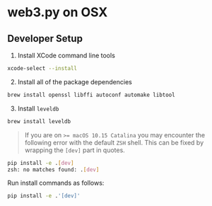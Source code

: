 # web3.py on OSX

## Developer Setup

1. Install XCode command line tools

```sh
xcode-select --install
```

2. Install all of the package dependencies

```sh
brew install openssl libffi autoconf automake libtool
```

3. Install `leveldb`

```sh
brew install leveldb
```

> If you are on `>= macOS 10.15 Catalina` you may encounter the following error with the default `ZSH` shell. This can be fixed by wrapping the `[dev]` part in quotes.

```sh
pip install -e .[dev]
zsh: no matches found: .[dev]
```

Run install commands as follows:

```sh
pip install -e .'[dev]'
```
